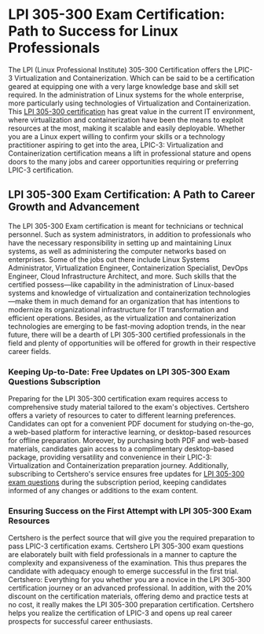 <h1>LPI 305-300 Exam Certification: Path to Success for Linux Professionals</h1>

The LPI (Linux Professional Institute) 305-300 Certification offers the LPIC-3 Virtualization and Containerization. Which can be said to be a certification geared at equipping one with a very large knowledge base and skill set required. In the administration of Linux systems for the whole enterprise, more particularly using technologies of Virtualization and Containerization. This <a href="https://www.certshero.com/lpi">LPI 305-300 certification</a> has great value in the current IT environment, where virtualization and containerization have been the means to exploit resources at the most, making it scalable and easily deployable. Whether you are a Linux expert willing to confirm your skills or a technology practitioner aspiring to get into the area, LPIC-3: Virtualization and Containerization certification means a lift in professional stature and opens doors to the many jobs and career opportunities requiring or preferring LPIC-3 certification.

<h2>LPI 305-300 Exam Certification: A Path to Career Growth and Advancement</h2>
The LPI 305-300 Exam certification is meant for technicians or technical personnel. Such as system administrators, in addition to professionals who have the necessary responsibility in setting up and maintaining Linux systems, as well as administering the computer networks based on enterprises. Some of the jobs out there include Linux Systems Administrator, Virtualization Engineer, Containerization Specialist, DevOps Engineer, Cloud Infrastructure Architect, and more. Such skills that the certified possess—like capability in the administration of Linux-based systems and knowledge of virtualization and containerization technologies—make them in much demand for an organization that has intentions to modernize its organizational infrastructure for IT transformation and efficient operations. Besides, as the virtualization and containerization technologies are emerging to be fast-moving adoption trends, in the near future, there will be a dearth of LPI 305-300 certified professionals in the field and plenty of opportunities will be offered for growth in their respective career fields.

<h3>Keeping Up-to-Date: Free Updates on LPI 305-300 Exam Questions Subscription</h3>
Preparing for the LPI 305-300 certification exam requires access to comprehensive study material tailored to the exam's objectives. Certshero offers a variety of resources to cater to different learning preferences. Candidates can opt for a convenient PDF document for studying on-the-go, a web-based platform for interactive learning, or desktop-based resources for offline preparation. Moreover, by purchasing both PDF and web-based materials, candidates gain access to a complimentary desktop-based package, providing versatility and convenience in their LPIC-3: Virtualization and Containerization preparation journey. Additionally, subscribing to Certshero's service ensures free updates for <a href="https://www.certshero.com">LPI 305-300 exam questions</a> during the subscription period, keeping candidates informed of any changes or additions to the exam content.

<h3>Ensuring Success on the First Attempt with LPI 305-300 Exam Resources</h3>
Certshero is the perfect source that will give you the required preparation to pass LPIC-3 certification exams. Certshero LPI 305-300 exam questions are elaborately built with field professionals in a manner to capture the complexity and expansiveness of the examination. This thus prepares the candidate with adequacy enough to emerge successful in the first trial. Certshero: Everything for you whether you are a novice in the LPI 305-300 certification journey or an advanced professional. In addition, with the 20% discount on the certification materials, offering demo and practice tests at no cost, it really makes the LPI 305-300 preparation certification. Certshero helps you realize the certification of LPIC-3 and opens up real career prospects for successful career enthusiasts.
